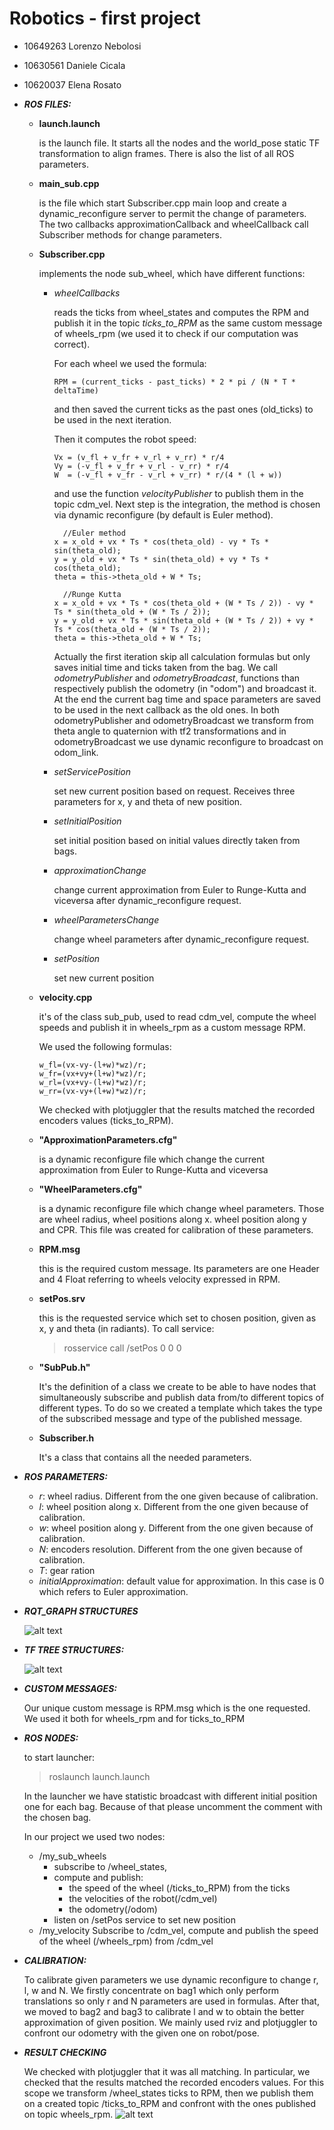 # Robotics - first project

- 10649263 Lorenzo Nebolosi
- 10630561 Daniele Cicala
- 10620037 Elena Rosato


- ***ROS FILES:***

  - **launch.launch** 

    is the launch file. It starts all the nodes and the world_pose static TF transformation to align frames.
    There is also the list of all ROS parameters.

  - **main_sub.cpp** 

    is the file which start Subscriber.cpp main loop and create a dynamic_reconfigure server to permit the change of parameters.
    The two callbacks approximationCallback and wheelCallback call Subscriber methods for change parameters.

  - **Subscriber.cpp** 
  
    implements the node sub_wheel, which have different functions: 
    - *wheelCallbacks* 
      
      reads the ticks from wheel_states and computes the RPM and publish it in the topic *ticks_to_RPM* as the same custom message of wheels_rpm (we used it to check if our computation was correct). 
  
        For each wheel we used the formula:
        
          RPM = (current_ticks - past_ticks) * 2 * pi / (N * T * deltaTime) 
            
        and then saved the current ticks as the past ones (old_ticks) to be used in the next iteration. 
        
        Then it computes the robot speed:
              
          Vx = (v_fl + v_fr + v_rl + v_rr) * r/4
          Vy = (-v_fl + v_fr + v_rl - v_rr) * r/4
          W  = (-v_fl + v_fr - v_rl + v_rr) * r/(4 * (l + w))
  
        and use the function *velocityPublisher* to publish them in the topic cdm_vel.
        Next step is the integration, the method is chosen via dynamic reconfigure (by default is Euler method).
        
            //Euler method
          x = x_old + vx * Ts * cos(theta_old) - vy * Ts * sin(theta_old);
          y = y_old + vx * Ts * sin(theta_old) + vy * Ts * cos(theta_old);
          theta = this->theta_old + W * Ts;
    
            //Runge Kutta
          x = x_old + vx * Ts * cos(theta_old + (W * Ts / 2)) - vy * Ts * sin(theta_old + (W * Ts / 2));
          y = y_old + vx * Ts * sin(theta_old + (W * Ts / 2)) + vy * Ts * cos(theta_old + (W * Ts / 2));
          theta = this->theta_old + W * Ts;
         Actually the first iteration skip all calculation formulas but only saves initial time and ticks taken from the bag.
         We call *odometryPublisher* and *odometryBroadcast*, functions than respectively publish the odometry (in "odom") and broadcast it.
         At the end the current bag time and space parameters are saved to be used in the next callback as the old ones.
         In both odometryPublisher and odometryBroadcast we transform from theta angle to quaternion with tf2 transformations 
         and in odometryBroadcast we use dynamic reconfigure to broadcast on odom_link.
    - *setServicePosition*
            
       set new current position based on request. Receives three parameters for x, y and theta of new position. 
        
    - *setInitialPosition* 
        
       set initial position based on initial values directly taken from bags.

    - *approximationChange*
    
      change current approximation from Euler to Runge-Kutta and viceversa after dynamic_reconfigure request.
       
    - *wheelParametersChange*
      
      change wheel parameters after dynamic_reconfigure request.
        
    - *setPosition*
        
      set new current position

  - **velocity.cpp** 
  
    it's of the class sub_pub, used to read cdm_vel, compute the wheel speeds and publish it in wheels_rpm as a custom message RPM.
    
    We used the following formulas:
   
        w_fl=(vx-vy-(l+w)*wz)/r;
        w_fr=(vx+vy+(l+w)*wz)/r;
        w_rl=(vx+vy-(l+w)*wz)/r;
        w_rr=(vx-vy+(l+w)*wz)/r;

    We checked with plotjuggler that the results matched the recorded encoders values (ticks_to_RPM).

  - **"ApproximationParameters.cfg"**

    is a dynamic reconfigure file which change the current approximation from Euler to Runge-Kutta and viceversa

  - **"WheelParameters.cfg"**

    is a dynamic reconfigure file which change wheel parameters. Those are wheel radius, wheel positions along x.
    wheel position along y and CPR. This file was created for calibration of these parameters.

  - **RPM.msg**

    this is the required custom message. Its parameters are one Header and 4 Float referring to wheels velocity
    expressed in RPM.

  - **setPos.srv**

    this is the requested service which set to chosen position, given as x, y and theta (in radiants).
    To call service:
    > rosservice call /setPos 0 0 0

  - **"SubPub.h"** 

    It's the definition of a class we create to be able to have nodes that simultaneously subscribe and publish data from/to different topics of different types. To do so we created a template which takes the type of the subscribed message and type of the published message.

  - **Subscriber.h** 

    It's a class that contains all the needed parameters.
    


- ***ROS PARAMETERS:***
  - *r*: wheel radius. Different from the one given because of calibration.
  - *l*: wheel position along x. Different from the one given because of calibration.
  - *w*: wheel position along y. Different from the one given because of calibration.
  - *N*: encoders resolution. Different from the one given because of calibration.
  - *T*: gear ration
  - *initialApproximation*: default value for approximation. In this case is 0 which refers to Euler approximation.


- ***RQT_GRAPH STRUCTURES***

  ![alt text](rqt_graph.png)

  
- ***TF TREE STRUCTURES:***

  ![alt text](frames.png)


- ***CUSTOM MESSAGES:***

  Our unique custom message is RPM.msg which is the one requested.
  We used it both for wheels_rpm and for ticks_to_RPM


- ***ROS NODES:***

  to start launcher:
  > roslaunch launch.launch
 
  In the launcher we have statistic broadcast with different initial position one for each bag. 
  Because of that please uncomment the comment with the chosen bag.

  In our project we used two nodes:
  - /my_sub_wheels           
    - subscribe to /wheel_states,
    - compute and publish:
      - the speed of the wheel (/ticks_to_RPM) from the ticks
      - the velocities of the robot(/cdm_vel) 
      - the odometry(/odom)
    - listen on /setPos service to set new position
  - /my_velocity
    Subscribe to /cdm_vel, compute and publish the speed of the wheel (/wheels_rpm) from /cdm_vel


- ***CALIBRATION:*** 

  To calibrate given parameters we use dynamic reconfigure to change r, l, w and N.
  We firstly concentrate on bag1 which only perform translations so only r and N parameters are used in formulas. 
  After that, we moved to bag2 and bag3 to calibrate l and w to obtain the better approximation of given position.
  We mainly used rviz and plotjuggler to confront our odometry with the given one on robot/pose.

- ***RESULT CHECKING***

  We checked with plotjuggler that it was all matching. In particular, we checked that the results matched the recorded encoders values.
  For this scope we transform /wheel_states ticks to RPM, then we publish them on a created topic /ticks_to_RPM and
  confront with the ones published on topic wheels_rpm. 
  ![alt text](plotjuggler.png)


